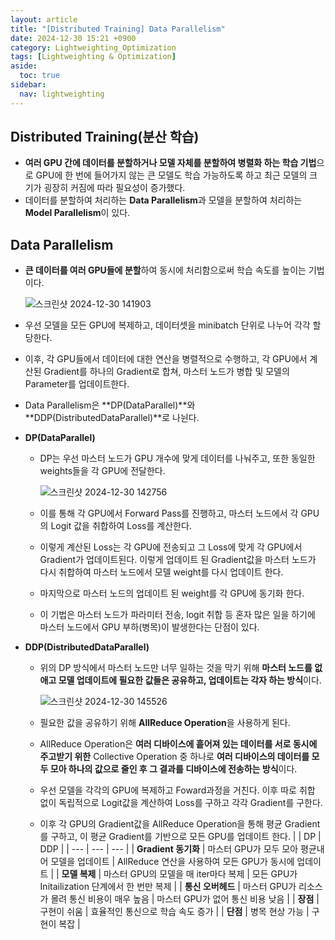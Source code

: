 ```yaml
---
layout: article
title: "[Distributed Training] Data Parallelism"
date: 2024-12-30 15:21 +0900
category: Lightweighting_Optimization
tags: [Lightweighting & Optimization]
aside:
  toc: true
sidebar:
  nav: lightweighting
---
```

## Distributed Training(분산 학습)

- **여러 GPU 간에 데이터를 분할하거나 모델 자체를 분할하여 병렬화 하는 학습 기법**으로 GPU에 한 번에 들어가지 않는 큰 모델도 학습 가능하도록 하고 최근 모델의 크기가 굉장히 커짐에 따라 필요성이 증가했다.
- 데이터를 분할하여 처리하는 **Data Parallelism**과 모델을 분할하여 처리하는 **Model Parallelism**이 있다.

## Data Parallelism

- **큰 데이터를 여러 GPU들에 분할**하여 동시에 처리함으로써 학습 속도를 높이는 기법이다.
    
    ![스크린샷 2024-12-30 141903](https://github.com/user-attachments/assets/a71254c5-cc98-450c-8989-5d9584a7f046)
    
- 우선 모델을 모든 GPU에 복제하고, 데이터셋을 minibatch 단위로 나누어 각각 할당한다.
- 이후, 각 GPU들에서 데이터에 대한 연산을 병렬적으로 수행하고, 각 GPU에서 계산된 Gradient를 하나의 Gradient로 합쳐, 마스터 노드가 병합 및 모델의 Parameter를 업데이트한다.
- Data Parallelism은 **DP(DataParallel)**와 **DDP(DistributedDataParallel)**로 나뉜다.
- **DP(DataParallel)**
    - DP는 우선 마스터 노드가 GPU 개수에 맞게 데이터를 나눠주고, 또한 동일한 weights들을 각 GPU에 전달한다.
        
        ![스크린샷 2024-12-30 142756](https://github.com/user-attachments/assets/69fefb32-3159-459c-9ad6-c87b5baac1ad)
        
    - 이를 통해 각 GPU에서 Forward Pass를 진행하고, 마스터 노드에서 각 GPU의 Logit 값을 취합하여 Loss를 계산한다.
    - 이렇게 계산된 Loss는 각 GPU에 전송되고 그 Loss에 맞게 각 GPU에서 Gradient가 업데이트된다. 이렇게 업데이트 된 Gradient값을 마스터 노드가 다시 취합하여 마스터 노드에서 모델 weight를 다시 업데이트 한다.
    - 마지막으로 마스터 노드의 업데이트 된 weight를 각 GPU에 동기화 한다.
    - 이 기법은 마스터 노드가 파라미터 전송, logit 취합 등 혼자 많은 일을 하기에 마스터 노드에서 GPU 부하(병목)이 발생한다는 단점이 있다.
- **DDP(DistributedDataParallel)**
    - 위의 DP 방식에서 마스터 노드만 너무 일하는 것을 막기 위해 **마스터 노드를 없애고 모델 업데이트에 필요한 값들은 공유하고, 업데이트는 각자 하는 방식**이다.
    
        ![스크린샷 2024-12-30 145526](https://github.com/user-attachments/assets/7029a8b1-9c11-43d3-a8e9-792c835c902d)
    
    - 필요한 값을 공유하기 위해 **AllReduce Operation**을 사용하게 된다.
    - AllReduce Operation은 **여러 디바이스에 흩어져 있는 데이터를 서로 동시에 주고받기 위한** Collective Operation 중 하나로 **여러 디바이스의 데이터를 모두 모아 하나의 값으로 줄인 후 그 결과를 디바이스에 전송하는 방식**이다.
    - 우선 모델을 각각의 GPU에 복제하고 Foward과정을 거친다. 이후 따로 취합 없이 독립적으로 Logit값을 계산하여 Loss를 구하고 각각 Gradient를 구한다.
    - 이후 각 GPU의 Gradient값을 AllReduce Operation을 통해 평균 Gradient를 구하고, 이 평균 Gradient를 기반으로 모든 GPU를 업데이트 한다.
|  | DP | DDP |
| --- | --- | --- |
| **Gradient 동기화** | 마스터 GPU가 모두 모아 평균내어 모델을 업데이트 | AllReduce 연산을 사용하여 모든 GPU가 동시에 업데이트 |
| **모델 복제** | 마스터 GPU의 모델을 매 iter마다 복제 | 모든 GPU가 Initailization 단계에서 한 번만 복제 |
| **통신 오버헤드** | 마스터 GPU가 리소스가 몰려 통신 비용이 매우 높음 | 마스터 GPU가 없어 통신 비용 낮음 |
| **장점** | 구현이 쉬움 | 효율적인 통신으로 학습 속도 증가 |
| **단점** | 병목 현상 가능 | 구현이 복잡 |